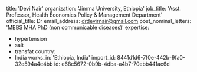 title: 'Devi Nair'
organization: 'Jimma University, Ethiopia'
job_title: 'Asst. Professor, Health Economics Policy & Management Department'
official_title: Dr
email_address: drdevirnair@gmail.com
post_nominal_letters: 'MBBS MHA PhD (non communicable diseases)'
expertise:
  - hypertension
  - salt
  - transfat
country:
  - India
works_in: 'Ethiopia, India'
import_id: 8441d1d6-7f0e-442b-9fa0-32e594a4e4bb
id: e68c5672-0b9b-4dba-a4b7-70ebb441ac6d
